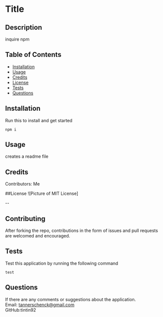  
# Title

  ## Description
  inquire npm 
  
  ## Table of Contents
  
  * [Installation](#install)
  * [Usage](#use)
  * [Credits](#credit)
  * [License](#license)
  * [Tests](#test)
  * [Questions](#questions) 

  ## Installation
  Run this to install and get started
  <pre><code>npm i</code></pre>


  ## Usage 
  creates a readme file

  ## Credits
  Contributors: Me

  ##License
  ![Picture of MIT License]

  --

  ## Contributing
  After forking the repo, contributions in the form of issues and pull requests are welcomed and encouraged. 

  ## Tests
  Test this application by running the following command
    <pre><code>test</code></pre>

  ## Questions
  If there are any comments or suggestions about the application. 
  <br>
    Email: tannerschenck@gmail.com
  <br>
    GitHub:tintin92


  